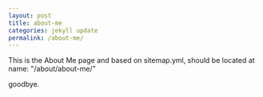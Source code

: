```yaml
---
layout: post
title: about-me
categories: jekyll update
permalink: /about-me/
---
```

This is the About Me page and based on sitemap.yml, should be located at name: "/about/about-me/"

<!-- REPLACE:ME -->

goodbye.